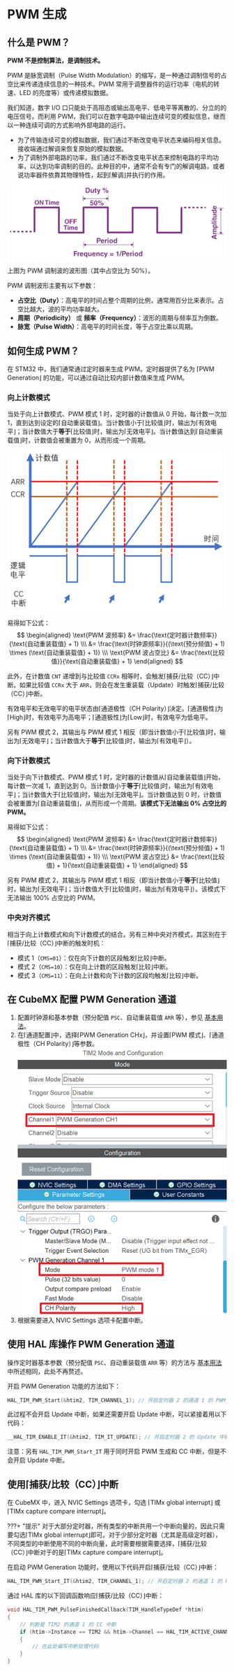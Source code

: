 # PWM 生成
## 什么是 PWM？
**PWM 不是控制算法，是调制技术。**

PWM 是脉宽调制（Pulse Width Modulation）的缩写，是一种通过调制信号的占空比来传递连续信息的一种技术。PWM 常用于调整器件的运行功率（电机的转速、LED 的亮度等）或传递模拟数据。

我们知道，数字 I/O 口只能处于高阻态或输出高电平、低电平等离散的、分立的的电压信号。而利用 PWM，我们可以在数字电路中输出连续可变的模拟信息，继而以一种连续可调的方式影响外部电路的运行。

- 为了传输连续可变的模拟数据，我们通过不断改变电平状态来编码相关信息。接收端通过解调来恢复原始的模拟数据。
- 为了调制外部电路的功率，我们通过不断改变电平状态来控制电路的平均功率，以达到功率调制的目的。此种目的中，通常不会有专门的解调电路，或者说功率器件依靠其物理特性，起到⌈解调⌋并执行的作用。

![](pwm.png)

上图为 PWM 调制波的波形图（其中占空比为 50%）。

PWM 调制波形主要有以下参数：

- **占空比（Duty）**：高电平的时间占整个周期的比例，通常用百分比来表示。占空比越大，波的平均功率越大。
- **周期（Periodicity）** 或 **频率（Frequency）**：波形的周期与频率互为倒数。
- **脉宽（Pulse Width）**：高电平的时间长度，等于占空比乘以周期。

## 如何生成 PWM？
在 STM32 中，我们通常通过定时器来生成 PWM。定时器提供了名为 ⌈PWM Generation⌋ 的功能，可以通过自动比较内部计数值来生成 PWM。

### 向上计数模式
当处于向上计数模式、PWM 模式 1 时，定时器的计数值从 0 开始，每计数一次加 1，直到达到设定的⌈自动重装载值⌋。当计数值小于⌈比较值⌋时，输出为⌈有效电平⌋；当计数值大于**等于**⌈比较值⌋时，输出为⌈无效电平⌋。当计数值达到⌈自动重装载值⌋时，计数值会被重置为 0，从而形成一个周期。

![](pwm_mode_1_upcounting.png)

易得如下公式：
$$
\begin{aligned}
    \text{PWM 波频率} &= \frac{\text{定时器计数频率}}{\text{自动重装载值} + 1} \\\
    &= \frac{\text{时钟源频率}}{(\text{预分频值}  + 1) \times (\text{自动重装载值} + 1)} \\\
    \text{PWM 波占空比} &= \frac{\text{比较值}}{\text{自动重装载值} + 1}
\end{aligned}
$$

此外，在计数值 `CNT` 递增到与比较值 `CCRx` 相等时，会触发⌈捕获/比较（CC）⌋中断。如果比较值 `CCRx` 大于 `ARR`，则会在发生重装载（Update）时触发⌈捕获/比较（CC）⌋中断。

有效电平和无效电平的电平状态由⌈通道极性（CH Polarity）⌋决定。⌈通道极性⌋为⌈High⌋时，有效电平为高电平；⌈通道极性⌋为⌈Low⌋时，有效电平为低电平。

另有 PWM 模式 2，其输出与 PWM 模式 1 相反（即当计数值小于⌈比较值⌋时，输出为⌈无效电平⌋；当计数值大于**等于**⌈比较值⌋时，输出为⌈有效电平⌋）。

### 向下计数模式
当处于向下计数模式、PWM 模式 1 时，定时器的计数值从⌈自动重装载值⌋开始，每计数一次减 1，直到达到 0。当计数值小于**等于**⌈比较值⌋时，输出为⌈有效电平⌋；当计数值大于⌈比较值⌋时，输出为⌈无效电平⌋。当计数值达到 0 时，计数值会被重置为⌈自动重装载值⌋，从而形成一个周期。**该模式下无法输出 0% 占空比的 PWM。**

易得如下公式：
$$
\begin{aligned}
    \text{PWM 波频率} &= \frac{\text{定时器计数频率}}{\text{自动重装载值} + 1} \\\
    &= \frac{\text{时钟源频率}}{(\text{预分频值}  + 1) \times (\text{自动重装载值} + 1)} \\\
    \text{PWM 波占空比} &= \frac{\text{比较值} + 1}{\text{自动重装载值} + 1}
\end{aligned}
$$

另有 PWM 模式 2，其输出与 PWM 模式 1 相反（即当计数值小于**等于**⌈比较值⌋时，输出为⌈无效电平⌋；当计数值大于⌈比较值⌋时，输出为⌈有效电平⌋）。该模式下无法输出 100% 占空比的 PWM。

### 中央对齐模式
相当于向上计数模式和向下计数模式的结合。另有三种中央对齐模式，其区别在于⌈捕获/比较（CC）⌋中断的触发时机：

- 模式 1（`CMS=01`）：仅在向下计数的区段触发⌈比较⌋中断。
- 模式 2（`CMS=10`）：仅在向上计数的区段触发⌈比较⌋中断。
- 模式 3（`CMS=11`）：在向上计数和向下计数的区段均触发⌈比较⌋中断。

## 在 CubeMX 配置 PWM Generation 通道
1. 配置时钟源和基本参数（预分配值 `PSC`、自动重装载值 `ARR` 等），参见 [基本用法](../basic/index.md)。
2. 在⌈通道配置⌋中，选择⌈PWM Generation CHx⌋，并设置⌈PWM 模式⌋、⌈通道极性（CH Polarity）⌋等参数。  
   ![](cubemx_pwm_configuration.png)
3. 根据需要进入 NVIC Settings 选项卡配置中断。

## 使用 HAL 库操作 PWM Generation 通道
操作定时器基本参数（预分配值 `PSC`、自动重装载值 `ARR` 等）的方法与 [基本用法](../basic/index.md) 中所述相同，此处不再赘述。

开启 PWM Generation 功能的方法如下：
```c
HAL_TIM_PWM_Start(&htim2, TIM_CHANNEL_1); // 开启定时器 2 的通道 1 的 PWM Generation 功能
```

此过程不会开启 Update 中断，如果还需要开启 Update 中断，可以紧接着用以下代码：
```c
__HAL_TIM_ENABLE_IT(&htim2, TIM_IT_UPDATE); // 开启定时器 2 的 Update 中断
```

注意：另有 `HAL_TIM_PWM_Start_IT` 用于同时开启 PWM 生成和 CC 中断，但是不会开启 Update 中断。

## 使用⌈捕获/比较（CC）⌋中断
在 CubeMX 中，进入 NVIC Settings 选项卡，勾选 ⌈TIMx global interrupt⌋ 或 ⌈TIMx capture compare interrupt⌋。

???+ "提示"
    对于大部分定时器，所有类型的中断共用一个中断向量的，因此只需要勾选⌈TIMx global interrupt⌋即可。对于少部分定时器（尤其是高级定时器），不同类型的中断使用不同的中断向量，此时需要根据需要选择，⌈捕获/比较（CC）⌋中断对于的是⌈TIMx capture compare interrupt⌋。

在启动 PWM Generation 功能时，使用以下代码开启⌈捕获/比较（CC）⌋中断：
```c
HAL_TIM_PWM_Start_IT(&htim2, TIM_CHANNEL_1); // 开启定时器 2 的通道 1 的 PWM Generation 功能，并开启 CC 中断
```

通过 HAL 库的以下回调函数响应⌈捕获/比较（CC）⌋中断：
```c
void HAL_TIM_PWM_PulseFinishedCallback(TIM_HandleTypeDef *htim)
{
    // 判断是 TIM2 的通道 1 的 CC 中断
    if (htim->Instance == TIM2 && htim->Channel == HAL_TIM_ACTIVE_CHANNEL_1)
    {
        // 在此处编写中断处理代码
    }
}
```